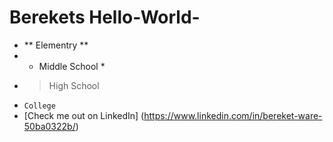 # Berekets Hello-World-
- ** Elementry **
- * Middle School *
- > High School 
- `College`
- [Check me out on LinkedIn] (https://www.linkedin.com/in/bereket-ware-50ba0322b/) 

